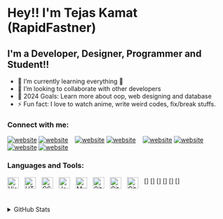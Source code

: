 # Hey!! I'm Tejas Kamat (RapidFastner) 

## I'm a Developer, Designer, Programmer and Student!!

- 🌱 I’m currently learning everything 🤣
- 👯 I’m looking to collaborate with other developers
- 🥅 2024 Goals: Learn more about oop, web designing and database
- ⚡ Fun fact: I love to watch anime, write weird codes, fix/break stuffs.

### Connect with me:

[![website](./img/youtube-light.svg)](https://www.youtube.com/channel/UCzbxOL6CCswhGTmicUty4sA#gh-light-mode-only)
[![website](./img/youtube-dark.svg)](https://www.youtube.com/channel/UCzbxOL6CCswhGTmicUty4sA#gh-dark-mode-only)
&nbsp;&nbsp;
[![website](./img/twitter-light.svg)](https://twitter.com/tejaskamat#gh-light-mode-only)
[![website](./img/twitter-dark.svg)](https://twitter.com/tejaskamat#gh-dark-mode-only)
&nbsp;&nbsp;
[![website](./img/linkedin-light.svg)](https://www.linkedin.com/in/tejas-kamat-86659b2a6/#gh-light-mode-only)
[![website](./img/linkedin-dark.svg)](https://www.linkedin.com/in/tejas-kamat-86659b2a6/#gh-dark-mode-only)
&nbsp;&nbsp;
[![website](./img/instagram-light.svg)](https://www.instagram.com/rapidfastner/#gh-light-mode-only)
[![website](./img/instagram-dark.svg)](https://www.instagram.com/rapidfastner/#gh-dark-mode-only)

### Languages and Tools:

[<img align="left" alt="Visual Studio Code" width="26px" src="https://cdn.jsdelivr.net/gh/devicons/devicon/icons/vscode/vscode-original.svg" style="padding-right:10px;" />]
[<img align="left" alt="HTML5" width="26px" src="https://cdn.jsdelivr.net/gh/devicons/devicon/icons/html5/html5-original.svg" style="padding-right:10px;" />]
[<img align="left" alt="CSS3" width="26px" src="https://cdn.jsdelivr.net/gh/devicons/devicon/icons/css3/css3-original.svg" style="padding-right:10px;" />]
[<img align="left" alt="JavaScript" width="26px" src="https://cdn.jsdelivr.net/gh/devicons/devicon/icons/javascript/javascript-original.svg" style="padding-right:10px;" />]
[<img align="left" alt="MySQL" width="26px" src="https://cdn.jsdelivr.net/gh/devicons/devicon/icons/mysql/mysql-original.svg" style="padding-right:10px;" />]
[<img align="left" alt="Git" width="26px" src="https://cdn.jsdelivr.net/gh/devicons/devicon/icons/git/git-original.svg" style="padding-right:10px;" />]
[<img align="left" alt="GitHub" width="26px" src="https://user-images.githubusercontent.com/3369400/139447912-e0f43f33-6d9f-45f8-be46-2df5bbc91289.png" style="padding-right:10px;" />](https://www.youtube.com/playlist?list=PLkwxH9e_vrAJ0WbEsFA9W3I1W-g_BTsbt#gh-dark-mode-only)
[<img align="left" alt="GitHub" width="26px" src="https://user-images.githubusercontent.com/3369400/139448065-39a229ba-4b06-434b-bc67-616e2ed80c8f.png" style="padding-right:10px;" />](https://www.youtube.com/playlist?list=PLkwxH9e_vrAJ0WbEsFA9W3I1W-g_BTsbt#gh-light-mode-only)

<br />
<br />

<details>
  <summary>GitHub Stats</summary>

  <img align="left" alt="Tejaskamat's GitHub Stats" src="https://github-readme-stats.vercel.app/api?username=TejasKamat&show_icons=true&hide_border=false&title_color=ff652f&icon_color=FFE400&bg_color=09131B&text_color=ffffff&border_color=0c1a25" />

</details>

[website]: https://tejaskamat.github.io
[twitter]: https://twitter.com/
[youtube]: https://www.youtube.com/channel/UCzbxOL6CCswhGTmicUty4sA
[instagram]: https://instagram.com/rapidfastner
[linkedin]: https://www.linkedin.com/in/tejas-kamat-86659b2a6/

